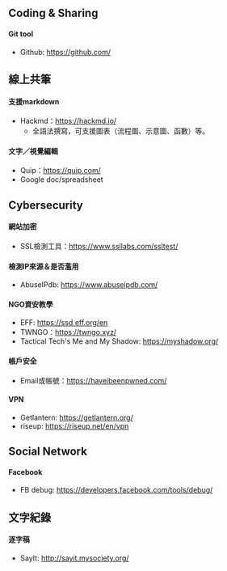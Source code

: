 ## Coding & Sharing
#### Git tool
- Github: https://github.com/

## 線上共筆
#### 支援markdown
- Hackmd：https://hackmd.io/
    * 全語法撰寫，可支援圖表（流程圖、示意圖、函數）等。
  
#### 文字／視覺編輯
- Quip：https://quip.com/
- Google doc/spreadsheet

## Cybersecurity

#### 網站加密
- SSL檢測工具：https://www.ssllabs.com/ssltest/

#### 檢測IP來源＆是否濫用
- AbuseIPdb: https://www.abuseipdb.com/
  
#### NGO資安教學
- EFF: https://ssd.eff.org/en
- TWNGO：https://twngo.xyz/
- Tactical Tech's Me and My Shadow: https://myshadow.org/

#### 帳戶安全
- Email或帳號：https://haveibeenpwned.com/

#### VPN
- Getlantern: https://getlantern.org/
- riseup: https://riseup.net/en/vpn


## Social Network
#### Facebook
- FB debug: https://developers.facebook.com/tools/debug/

## 文字紀錄
#### 逐字稿
- SayIt: http://sayit.mysociety.org/
